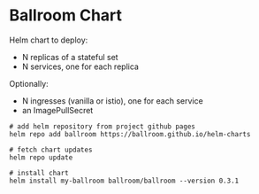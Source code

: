 # Ballroom Chart

Helm chart to deploy:

* N replicas of a stateful set
* N services, one for each replica

Optionally:
* N ingresses (vanilla or istio), one for each service
* an ImagePullSecret

```
# add helm repository from project github pages
helm repo add ballroom https://ballroom.github.io/helm-charts

# fetch chart updates
helm repo update

# install chart
helm install my-ballroom ballroom/ballroom --version 0.3.1
```
